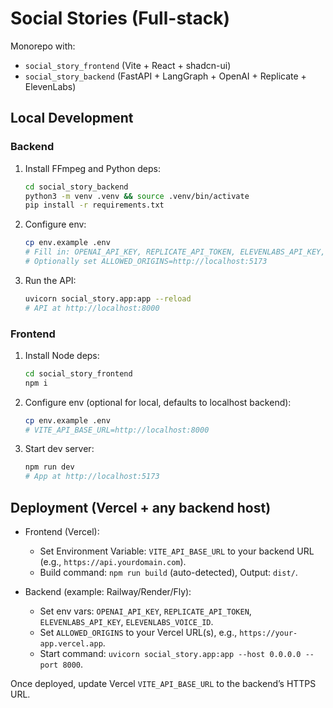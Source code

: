 # Social Stories (Full-stack)

Monorepo with:
- `social_story_frontend` (Vite + React + shadcn-ui)
- `social_story_backend` (FastAPI + LangGraph + OpenAI + Replicate + ElevenLabs)

## Local Development

### Backend
1. Install FFmpeg and Python deps:
   ```bash
   cd social_story_backend
   python3 -m venv .venv && source .venv/bin/activate
   pip install -r requirements.txt
   ```
2. Configure env:
   ```bash
   cp env.example .env
   # Fill in: OPENAI_API_KEY, REPLICATE_API_TOKEN, ELEVENLABS_API_KEY, ELEVENLABS_VOICE_ID
   # Optionally set ALLOWED_ORIGINS=http://localhost:5173
   ```
3. Run the API:
   ```bash
   uvicorn social_story.app:app --reload
   # API at http://localhost:8000
   ```

### Frontend
1. Install Node deps:
   ```bash
   cd social_story_frontend
   npm i
   ```
2. Configure env (optional for local, defaults to localhost backend):
   ```bash
   cp env.example .env
   # VITE_API_BASE_URL=http://localhost:8000
   ```
3. Start dev server:
   ```bash
   npm run dev
   # App at http://localhost:5173
   ```

## Deployment (Vercel + any backend host)

- Frontend (Vercel):
  - Set Environment Variable: `VITE_API_BASE_URL` to your backend URL (e.g., `https://api.yourdomain.com`).
  - Build command: `npm run build` (auto-detected), Output: `dist/`.

- Backend (example: Railway/Render/Fly):
  - Set env vars: `OPENAI_API_KEY`, `REPLICATE_API_TOKEN`, `ELEVENLABS_API_KEY`, `ELEVENLABS_VOICE_ID`.
  - Set `ALLOWED_ORIGINS` to your Vercel URL(s), e.g., `https://your-app.vercel.app`.
  - Start command: `uvicorn social_story.app:app --host 0.0.0.0 --port 8000`.

Once deployed, update Vercel `VITE_API_BASE_URL` to the backend’s HTTPS URL.
